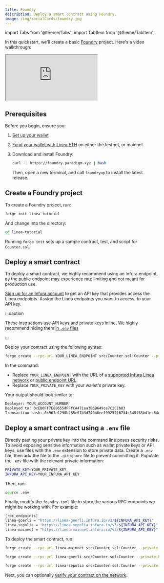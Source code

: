 ```yaml
---
title: Foundry
description: Deploy a smart contract using Foundry.
image: /img/socialCards/foundry.jpg
---
```


import Tabs from '@theme/Tabs'; import TabItem from '@theme/TabItem';

In this quickstart, we'll create a basic [Foundry](https://book.getfoundry.sh/) project. Here's a video walkthrough:

<div class="center-container">
    <div class="video-container">
      <iframe
        class="video-iframe"
        src="https://www.youtube.com/embed/TO9XhLCoqgg"
        title="How to deploy a smart contract on Linea with Foundry"
        allow="accelerometer; autoplay; clipboard-write; encrypted-media; gyroscope; picture-in-picture; web-share"
        allowFullScreen></iframe>
    </div>
</div>

## Prerequisites

Before you begin, ensure you:

1. [Set up your wallet](/users/move-funds/set-up-your-wallet)
1. [Fund your wallet with Linea ETH](/users/move-funds/fund) on either the testnet, or mainnet
1. Download and install Foundry:

    ```bash
    curl -L https://foundry.paradigm.xyz | bash
    ```

   Then, open a new terminal, and call `foundryup` to install the latest release.

## Create a Foundry project

To create a Foundry project, run:

```bash
forge init linea-tutorial
```

And change into the directory:

```bash
cd linea-tutorial
```

Running `forge init` sets up a sample contract, test, and script for `Counter.sol`.

## Deploy a smart contract

To deploy a smart contract, we highly recommend using an Infura endpoint, as the public endpoint may experience
rate limiting and not meant for production use.

[Sign up for an Infura account](https://docs.infura.io/api/getting-started) to get an API key that
provides access the Linea endpoints. Assign the Linea endpoints you want to access, to your API key.

:::caution

These instructions use API keys and private keys inline. We highly recommend hiding them
[in `.env` files](#deploy-using-a-env-file)

:::

Deploy your contract using the following syntax:

```bash
forge create --rpc-url YOUR_LINEA_ENDPOINT src/Counter.sol:Counter --private-key YOUR_PRIVATE_KEY
```

In the command:

- Replace `YOUR_LINEA_ENDPOINT` with the URL of a [supported Infura Linea network](https://docs.infura.io/api/networks/linea/choose-a-network)
    or [public endpoint URL](/developers/quickstart/info-contracts#network-information).
- Replace `YOUR_PRIVATE_KEY` with your wallet's private key.

Your output should look similar to:

```bash
Deployer: YOUR_ACCOUNT_NUMBER
Deployed to: 0xED0Ff7E8B655dFFfCA471ea3B6B649ce7C2C1b83
Transaction hash: 0x967e1290b285e67b3d74940ee19925416734c345f58bd1ec64dcea134647d7ee
```

## Deploy a smart contract using a `.env` file

Directly pasting your private key into the command line poses security risks. To avoid exposing sensitive
information such as wallet private keys or API keys, use files with the `.env` extension to store private
data. Create a `.env` file, then add the file to the `.gitignore` file to prevent committing it. Populate
the `.env` file with the relevant private information:

```bash
PRIVATE_KEY=YOUR_PRIVATE_KEY
INFURA_API_KEY=YOUR_INFURA_API_KEY
```

Then, run:

```bash
source .env
```

Finally, modify the `foundry.toml` file to store the various RPC endpoints we might be working with. For example:

```bash
[rpc_endpoints]
linea-goerli = "https://linea-goerli.infura.io/v3/${INFURA_API_KEY}"
linea-sepolia = "https://linea-sepolia.infura.io/v3/${INFURA_API_KEY}"
linea-mainnet = "https://linea-mainnet.infura.io/v3/${INFURA_API_KEY}"
```

To deploy the smart contract, run:

<Tabs className="my-tabs">
  <TabItem value="Mainnet" label="Mainnet" default>

```bash
forge create --rpc-url linea-mainnet src/Counter.sol:Counter --private-key $PRIVATE_KEY
```

</TabItem>
<TabItem value="Goerli" label="Goerli">

```bash
forge create --rpc-url linea-goerli src/Counter.sol:Counter --private-key $PRIVATE_KEY
```

  </TabItem>

<TabItem value="Sepolia" label="Sepolia">

```bash
forge create --rpc-url linea-sepolia src/Counter.sol:Counter --private-key $PRIVATE_KEY
```

  </TabItem>
</Tabs>

Next, you can optionally [verify your contract on the network](../verify-smart-contract/foundry.md).
